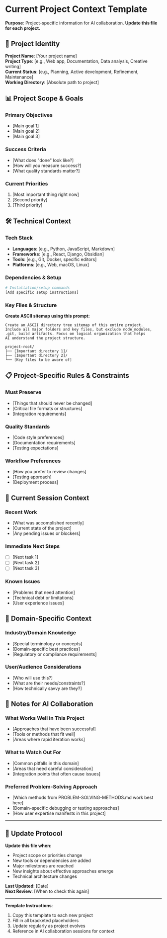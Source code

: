 # Current Project Context Template

**Purpose**: Project-specific information for AI collaboration. **Update this file for each project.**

## 🎯 **Project Identity**

**Project Name**: [Your project name]  
**Project Type**: [e.g., Web app, Documentation, Data analysis, Creative writing]  
**Current Status**: [e.g., Planning, Active development, Refinement, Maintenance]  
**Working Directory**: [Absolute path to project]

## 📊 **Project Scope & Goals**

### **Primary Objectives**
- [Main goal 1]
- [Main goal 2]
- [Main goal 3]

### **Success Criteria**
- [What does "done" look like?]
- [How will you measure success?]
- [What quality standards matter?]

### **Current Priorities**
1. [Most important thing right now]
2. [Second priority]
3. [Third priority]

## 🛠️ **Technical Context**

### **Tech Stack**
- **Languages**: [e.g., Python, JavaScript, Markdown]
- **Frameworks**: [e.g., React, Django, Obsidian]
- **Tools**: [e.g., Git, Docker, specific editors]
- **Platforms**: [e.g., Web, macOS, Linux]

### **Dependencies & Setup**
```bash
# Installation/setup commands
[Add specific setup instructions]
```

### **Key Files & Structure**
**Create ASCII sitemap using this prompt:**
```
Create an ASCII directory tree sitemap of this entire project. 
Include all major folders and key files, but exclude node_modules, 
.git, build artifacts. Focus on logical organization that helps 
AI understand the project structure.
```

```
project-root/
├── [Important directory 1]/
├── [Important directory 2]/
└── [Key files to be aware of]
```

## 📋 **Project-Specific Rules & Constraints**

### **Must Preserve**
- [Things that should never be changed]
- [Critical file formats or structures]
- [Integration requirements]

### **Quality Standards**
- [Code style preferences]
- [Documentation requirements]
- [Testing expectations]

### **Workflow Preferences**
- [How you prefer to review changes]
- [Testing approach]
- [Deployment process]

## 🎯 **Current Session Context**

### **Recent Work**
- [What was accomplished recently]
- [Current state of the project]
- [Any pending issues or blockers]

### **Immediate Next Steps**
- [ ] [Next task 1]
- [ ] [Next task 2]  
- [ ] [Next task 3]

### **Known Issues**
- [Problems that need attention]
- [Technical debt or limitations]
- [User experience issues]

## 🧭 **Domain-Specific Context**

### **Industry/Domain Knowledge**
- [Special terminology or concepts]
- [Domain-specific best practices]
- [Regulatory or compliance requirements]

### **User/Audience Considerations**
- [Who will use this?]
- [What are their needs/constraints?]
- [How technically savvy are they?]

## 📝 **Notes for AI Collaboration**

### **What Works Well in This Project**
- [Approaches that have been successful]
- [Tools or methods that fit well]
- [Areas where rapid iteration works]

### **What to Watch Out For**
- [Common pitfalls in this domain]
- [Areas that need careful consideration]
- [Integration points that often cause issues]

### **Preferred Problem-Solving Approach**
- [Which methods from PROBLEM-SOLVING-METHODS.md work best here]
- [Domain-specific debugging or testing approaches]
- [How user expertise manifests in this project]

---

## 🔄 **Update Protocol**

**Update this file when**:
- Project scope or priorities change
- New tools or dependencies are added
- Major milestones are reached
- New insights about effective approaches emerge
- Technical architecture changes

**Last Updated**: [Date]  
**Next Review**: [When to check this again]

---

**Template Instructions**: 
1. Copy this template to each new project
2. Fill in all bracketed placeholders
3. Update regularly as project evolves
4. Reference in AI collaboration sessions for context 